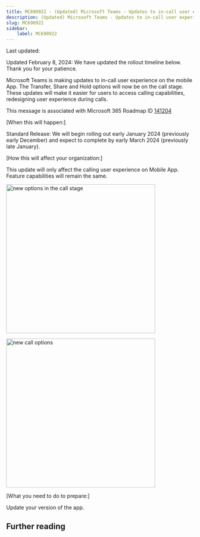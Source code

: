 ```yaml
---
title: MC690922 - (Updated) Microsoft Teams - Updates to in-call user experience.
description: (Updated) Microsoft Teams - Updates to in-call user experience.
slug: MC690922
sidebar:
    label: MC690922
---
```



Last updated: 

<p>Updated February 8, 2024: We have updated the rollout timeline below. Thank you for your patience.&nbsp;</p><p>Microsoft Teams is making updates to in-call user experience on the mobile App. The Transfer, Share and Hold options will now be on the call stage. These updates will make it easier for users to access calling capabilities, redesigning user experience during calls.&nbsp;</p><p>This message is associated with Microsoft 365 Roadmap ID <a href="https://www.microsoft.com/microsoft-365/roadmap?filters=&amp;searchterms=141204" target="_blank">141204</a></p><p>[When this will happen:]</p><p>Standard Release: We will begin rolling out early January 2024 (previously early December) and expect to complete by early March 2024 (previously late January).</p><p>[How this will affect your organization:]</p><p>This update will only affect the calling user experience on Mobile App. Feature capabilities will remain the same.&nbsp;</p><p><img src="https://img-prod-cms-rt-microsoft-com.akamaized.net/cms/api/am/imageFileData/RW1eOcV?ver=3575" style="width: 400px;" alt="new options in the call stage"></p><p><img src="https://img-prod-cms-rt-microsoft-com.akamaized.net/cms/api/am/imageFileData/RW1eOcY?ver=78bd" style="width: 400px;" alt="new call options"><br></p><p>[What you need to do to prepare:]</p><p>Update your version of the app.</p>

## Further reading
